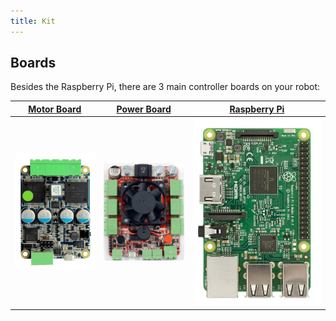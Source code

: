 ```yaml
---
title: Kit
---
```


## Boards

Besides the Raspberry Pi, there are 3 main controller boards on your robot:

| [Motor Board](./motor-board.md) | [Power Board](./power-board.md) | [Raspberry Pi](./pi.md) |
|---|---|---|
| ![Motor Board](../assets/img/kit/mcv4b.png) | ![Power Board](../assets/img/kit/pbv4.png) | ![Pi](../assets/img/kit/pi.jpg) |
